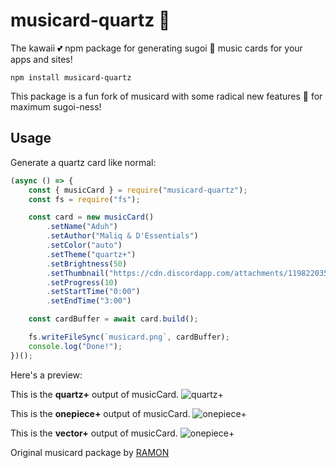 # musicard-quartz 🎵

The kawaii 💕 npm package for generating sugoi 🤩 music cards for your apps and sites! 

```
npm install musicard-quartz
```

This package is a fun fork of musicard with some radical new features 🌈 for maximum sugoi-ness!


## Usage

Generate a quartz card like normal:

```js
(async () => {
    const { musicCard } = require("musicard-quartz");
    const fs = require("fs");

    const card = new musicCard()
        .setName("Aduh")
        .setAuthor("Maliq & D'Essentials")
        .setColor("auto")
        .setTheme("quartz+")
        .setBrightness(50)
        .setThumbnail("https://cdn.discordapp.com/attachments/1198220352963219456/1202316791351615548/index.jpg?ex=65cd03c5&is=65ba8ec5&hm=d5229d21023379c157e7e9bfa7d0258e6bcf7d7727a2381d133d51d3498bd3bf&")
        .setProgress(10)
        .setStartTime("0:00")
        .setEndTime("3:00")

    const cardBuffer = await card.build();

    fs.writeFileSync(`musicard.png`, cardBuffer);
    console.log("Done!");
})();
```

Here's a preview:

This is the **quartz+** output of musicCard. 
![quartz+](https://i.imgur.com/Ej0fR2G.png)

This is the **onepiece+** output of musicCard. 
![onepiece+](https://i.imgur.com/W1aKxlA.png)

This is the **vector+** output of musicCard. 
![onepiece+](https://i.imgur.com/L5lfCTQ.png)


Original musicard package by [RAMON](https://github.com/hymoonz/musicard-quartz)